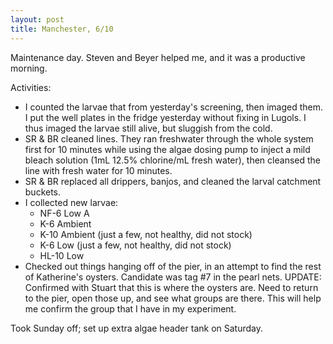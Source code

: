 ```yaml
---
layout: post
title: Manchester, 6/10
---
```


Maintenance day. Steven and Beyer helped me, and it was a productive morning.  

Activities:
  * I counted the larvae that from yesterday's screening, then imaged them. I put the well plates in the fridge yesterday without fixing in Lugols. I thus imaged the larvae still alive, but sluggish from the cold. 
  * SR & BR cleaned lines. They ran freshwater through the whole system first for 10 minutes while using the algae dosing pump to inject a mild bleach solution (1mL 12.5% chlorine/mL fresh water), then cleansed the line with fresh water for 10 minutes. 
  * SR & BR replaced all drippers, banjos, and cleaned the larval catchment buckets.
  * I collected new larvae:
    * NF-6 Low A
    * K-6 Ambient
    * K-10 Ambient (just a few, not healthy, did not stock)
    * K-6 Low (just a few, not healthy, did not stock)
    * HL-10 Low
  * Checked out things hanging off of the pier, in an attempt to find the rest of Katherine's oysters. Candidate was tag #7 in the pearl nets. UPDATE: Confirmed with Stuart that this is where the oysters are. Need to return to the pier, open those up, and see what groups are there. This will help me confirm the group that I have in my experiment.
 
Took Sunday off; set up extra algae header tank on Saturday.
